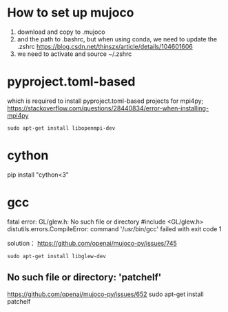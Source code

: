 
# How to set up mujoco
1. download and copy to .mujoco
2. and the path to .bashrc, but when using conda, we need to update the .zshrc
https://blog.csdn.net/thinszx/article/details/104601606
3. we need to activate and source ~/.zshrc


# pyproject.toml-based
which is required to install pyproject.toml-based projects
for mpi4py;  https://stackoverflow.com/questions/28440834/error-when-installing-mpi4py
```
sudo apt-get install libopenmpi-dev
```

# cython
pip install "cython<3"

# gcc
fatal error: GL/glew.h: No such file or directory  #include <GL/glew.h>
distutils.errors.CompileError: command '/usr/bin/gcc' failed with exit code 1  

solution： https://github.com/openai/mujoco-py/issues/745
``` 
sudo apt-get install libglew-dev
```

## No such file or directory: 'patchelf'
https://github.com/openai/mujoco-py/issues/652
sudo apt-get install patchelf


